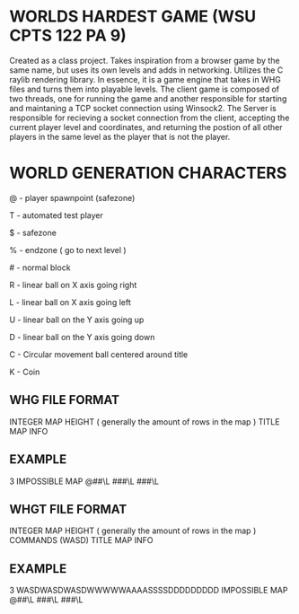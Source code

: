 # WORLDS HARDEST GAME (WSU CPTS 122 PA 9)
Created as a class project. Takes inspiration from a browser game by the same name, but uses its own levels and adds in networking.
Utilizes the C raylib rendering library.
In essence, it is a game engine that takes in WHG files and turns them into playable levels.
The client game is composed of two threads, one for running the game and another responsible for starting and maintaning a TCP socket connection using Winsock2.
The Server is responsible for recieving a socket connection from the client, accepting the current player level and coordinates, 
and returning the postion of all other players in the same level as the player that is not the player.


# WORLD GENERATION CHARACTERS

@ - player spawnpoint (safezone)

T - automated test player

$ - safezone

% - endzone ( go to next level )

\# - normal block

R - linear ball on X axis going right

L - linear ball on X axis going left

U - linear ball on the Y axis going up

D - linear ball on the Y axis going down

C - Circular movement ball centered around title

K - Coin

## WHG FILE FORMAT
INTEGER MAP HEIGHT ( generally the amount of rows in the map )
TITLE
MAP INFO

## EXAMPLE
3
IMPOSSIBLE MAP
@\#\#\L
\#\#\#\L
\#\#\#\L

## WHGT FILE FORMAT
INTEGER MAP HEIGHT ( generally the amount of rows in the map )
COMMANDS (WASD)
TITLE
MAP INFO

## EXAMPLE
3
WASDWASDWASDWWWWWAAAASSSSDDDDDDDDD
IMPOSSIBLE MAP
@\#\#\L
\#\#\#\L
\#\#\#\L